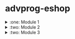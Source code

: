 # advprog-eshop

<details>
<summary>
  :one: Module 1
</summary>

## Reflection 1
In developing this project, several clean code principles were used to improve readability and maintainability. Meaningful names were used for variables and functions to ensure clarity in their purpose. For instance, I used the variable name `productService` instead of a generic name like `service` to avoid ambiguity.

Comments were used sparingly and only when necessary, ensuring that the code remains self-explanatory without excessive annotation. This approach aligns with best practices, where well-structured and readable code reduces the need for additional comments.

Secure coding practices are also applied by the use of `java.util.Optional<T>` to minimize the risk of NullPointerExceptions. This helps in writing safer, more resilient code by avoiding null-related errors.

While these principles where adhered to, there is still room for improvement. Logging practices have yet to be implemented, which could significantly improve debugging and monitoring. Implementing structured logging with log levels (INFO, DEBUG, ERROR) would enhance debugging, troubleshooting, and security monitoring. Additionally, implementing rate limiting would further protect brute-force attacks.

## Reflection 2
After writing the unit tests, I feel more confident that my code is working as intended. If I change the implementation, I can quickly run the tests again to see if any of the changes I made results in an error. This immediate feedback loop ensures that unintended side effects are caught early, reducing debugging time. Additionally, it is much faster to verify if a method is correct since I no longer need to manually test the application's functionality.

As for how many unit tests should be implemented, I believe they should cover all possibilities, including edge cases and failure scenarios. In many cases, edge cases and failure scenarios can be just as common as successful scenarios, making them crucial to test. However, even if code coverage reaches 100%, it does not guarantee that the application is bug-free. Code coverage only indicates which lines of code have been executed. It does not guarantee the correctness of the logic. For example, failure to handle case-insensitive strings, such as `YES` and `yes` as arguments, can result in 100% code coverage but incorrect logic.

To improve maintainability, I would structure unit tests using a base test class. By inheriting from the base class in every test suite, shared setup logic can be centralized. This approach minimizes redundancy, as any changes to the setup function would only need to be made once in the base class rather than in every individual test suite. However, it is important to ensure that the base class does not introduce unnecessary dependencies, as that could reduce test flexibility and make debugging more difficult.
</details>

<details>
<summary>
  :two: Module 2
</summary>
  
## Fixed Code Quality Issues

### Pinned-Dependencies issues
The root cause of this issue is the versions specified in CI scripts and Dockerfile sources. The dependencies need to be pinned to exact versions rather than general ones. For example, specifying `v4` is not acceptable, whereas using a commit hash like `9e8d0789d4a0fa9ceb6b1738f7e269594bdd67f0` is preferred. This requirement is in place to mitigate supply chain attacks.

To resolve this, I allow the CI scripts and Dockerfile to run, then record the exact versions they use and replace the general version references accordingly. For CI scripts, the relevant version information is typically found in the `Set up Job` step, as seen in this example: https://github.com/secona/advprog-eshop/actions/runs/13356226014/job/37299382344.

### License issue
I simply add a `LICENSE.md` file in the root of the project. I chose GPLv3, because why not :).

### Token-Permissions Issues
The root cause of this issue is CI scripts having more than needed permissions to run. This can be a problem when the CI scripts are compromised and it has all access to the repository. Therefore, to resolve this, I explicitly add permissions to the CI scripts on what they have access to.

### Java Source Code Issues
For these issues, I simply follow the provided instructions. If the issue is an unused import, I remove it. If it’s an unnecessary modifier, I remove the modifier. Similarly, I address other issues by applying the recommended fixes accordingly.

## CI/CD

The current CI/CD workflows have met their respective definitions. The CI workflow includes unit tests, while the CD workflow is managed by Koyeb. To maintain code quality across all branches, the CI workflow runs tests automatically on every push and pull request to the repository. However, Koyeb will only deploy from the master branch, ensuring that only approved changes reach production. If the CI tests fail, Koyeb will block the deployment, preventing unstable code from being released.

</details>

<details>
<summary>
  :two: Module 3
</summary>

## Explain what principles you apply to your project!

### Single-responsibility Principle
1. **Separation of Controllers** &mdash; Before implementing SOLID, the `CarController` class is under `ProductController`. However, this is incorrect, because a class should only be responsible to one thing. To fix this, I separated `CarController` and `ProductController`.
2. **Move Logging to a Service** &mdash; Initially, the `CarController` class handled logging directly by printing messages to the command line. This was incorrect because logging is not the responsibility of a controller. To address this, I created a separate service, `LogConsoleService`, which handles all logging operations. This keeps the controller focused solely on handling HTTP requests.

### Open-closed Principle
1. **Logging Service** &mdash; As I said above, I implemented a log service called `LogConsoleService`. However, this is not the only possible logging service. There may be other logging service, such as `LogFileService` to log messages to a specified file on the server, or maybe `LogSlackService` to send logs to a Slack channel. To address this, I created an interface called `LogService`. This interface defines a consistent API for logging operations. Any logging service that needs to be added in the future can implement this interface without modifying the existing code, making the system open for extension but closed for modification.

### Liskov Substitution Principle
1. **Separate Car Controller and Product Controller** &mdash; Before applying SOLID, the `CarController` class is a subclass of `ProductController`. This meant that replacing `ProductController` with `CarController` would lead to incorrect behavior. To resolve this, I remove the inheritance of `CarController` to `ProductController`, ensuring that each controller functions independently and adheres to its intended purpose.

### Interface Segregation Principle
1. **Separate Repository** &mdash; To follow the Interface Segregation Principle (ISP), I divided the repository into two separate interfaces: WritableRepository and ReadonlyRepository. This ensures that each interface has a specific purpose, preventing classes from being forced to implement unnecessary methods. By breaking the repository into smaller, more focused interfaces, the code becomes easier to maintain, extend, and modify without affecting unrelated functionality.

### Dependency Inversion Principle
1. **Decoupling Car Controller** &mdash; Before applying SOLID principles, I noticed that in `CarController`, the car service was declared as type `CarServiceImpl`. This tightly coupled the controller to a specific implementation, making it difficult to test and maintain. To fix this, I simply changed the variable declaration to use the type `CarService`. This allows flexibility, making it easier to swap out different implementations (e.g. `CarServiceMock` for testing).

## Explain the advantages of applying SOLID principles to your project with examples.
Applying SOLID principles makes the project easier to maintain and modify.

For example, I have a service for logging to console, `LogConsoleService`. Because of the Single-responsibility Principle, modifying how logs are formatted is straightforward. If I need to add more context to the logs—such as timestamps, log levels, or request details—I can do so by updating LogConsoleService without affecting other parts of the application. This prevents code duplication and reduces the risk of inconsistencies.

Further more, because of the Open-Closed Principle, I can introduce additional logging services, such as `LogFileService` for writing logs to a file or `LogSlackService` for sending logs to a Slack channel, without modifying existing code. These new services simply implement the `LogService` interface, making it easy to swap or extend logging functionality.

Additionally, applying the Dependency Inversion Principle (DIP) ensures that CarController and other components depend on the LogService abstraction rather than a specific implementation. This makes testing easier since I can inject a mock logging service instead of relying on actual console output.

## Explain the disadvantages of not applying SOLID principles to your project with examples.

1. **Hard to Test** &mdash; Without dependency inversion, unit testing becomes difficult because dependencies cannot be easily replaced with mocks.
2. **More Code Duplication** &mdash; Violation to the SRP, multiple parts of the codebase may handle the same functionality (such as logging). This increases maintanence effort and the risk of inconsistencies.
3. **Difficult to Extend** &mdash; Without OCP, logging service is not as glamorous as it currently is. Adding a new logging service should be as simple as creating a new class that implements LogService. However, without OCP, introducing additional logging services would require modifying existing code, making the system more error-prone and inconsistent.
4. **Difficult to Modify** &mdash; With SRP, each class has a single, well-defined responsibility, making the codebase more understandable and maintainable. When responsibilities are clearly separated, it's easy to locate where a specific functionality belongs, reducing confusion and making future modifications straightforward. Without SRP, a class might take on multiple responsibilities, leading to unclear boundaries. This makes it harder to determine what a class is supposed to do, making modifications more challenging.

</details>
